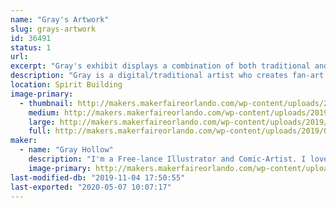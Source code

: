 ```yaml
---
name: "Gray's Artwork"
slug: grays-artwork
id: 36491
status: 1
url: 
excerpt: "Gray's exhibit displays a combination of both traditional and digital fan-art."
description: "Gray is a digital/traditional artist who creates fan-art inspired pieces. Some of those pieces include comic-book characters such as spider-man. Other inspirations are characters of video games, anime, cartoons, and Animated Movies."
location: Spirit Building
image-primary:
  - thumbnail: http://makers.makerfaireorlando.com/wp-content/uploads/2019/08/InsomiacSpidey_PrintReady-150x150.jpg
    medium: http://makers.makerfaireorlando.com/wp-content/uploads/2019/08/InsomiacSpidey_PrintReady-236x300.jpg
    large: http://makers.makerfaireorlando.com/wp-content/uploads/2019/08/InsomiacSpidey_PrintReady-805x1024.jpg
    full: http://makers.makerfaireorlando.com/wp-content/uploads/2019/08/InsomiacSpidey_PrintReady.jpg
maker:
  - name: "Gray Hollow"
    description: "I'm a Free-lance Illustrator and Comic-Artist. I love to draw Fan-art of comics, videogames,  cartoons, and animated movies.  "
    image-primary: http://makers.makerfaireorlando.com/wp-content/uploads/2019/08/IMG_0095-768x1024.jpg
last-modified-db: "2019-11-04 17:50:55"
last-exported: "2020-05-07 10:07:17"
---
```

